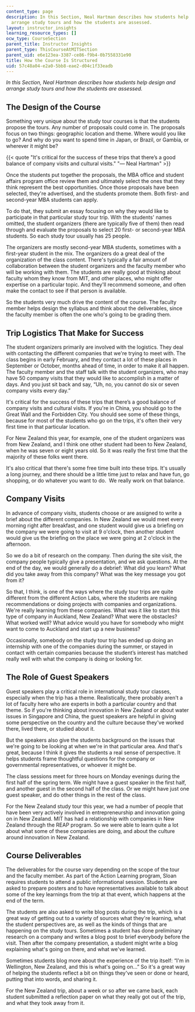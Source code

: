 ```yaml
---
content_type: page
description: In this Section, Neal Hartman describes how students help design and
  arrange study tours and how the students are assessed.
layout: instructor_insights
learning_resource_types: []
ocw_type: CourseSection
parent_title: Instructor Insights
parent_type: ThisCourseAtMITSection
parent_uid: e6e123ea-3387-ce86-f9b4-0b7558331e90
title: How the Course Is Structured
uid: 57c48a04-e2a0-5bb8-eae2-d04c1f33eadb
---
```


_In this Section, Neal Hartman describes how students help design and arrange study tours and how the students are assessed._

The Design of the Course
------------------------

Something very unique about the study tour courses is that the students propose the tours. Any number of proposals could come in. The proposals focus on two things: geographic location and theme. Where would you like to go? And why do you want to spend time in Japan, or Brazil, or Gambia, or wherever it might be?

{{< quote "It's critical for the success of these trips that there’s a good balance of company visits and cultural visits." "— Neal Hartman" >}}

Once the students put together the proposals, the MBA office and student affairs program office review them and ultimately select the ones that they think represent the best opportunities. Once those proposals have been selected, they're advertised, and the students promote them. Both first- and second-year MBA students can apply.

To do that, they submit an essay focusing on why they would like to participate in that particular study tour trip. With the students' names omitted, the student organizers (there are typically five of them) then read through and evaluate the proposals to select 20 first- or second-year MBA students. So each study tour usually has 25 people.

The organizers are mostly second-year MBA students, sometimes with a first-year student in the mix. The organizers do a great deal of the organization of the class content. There's typically a fair amount of collaboration between the student organizers and the faculty member who will be working with them. The students are really good at thinking about faculty whom they know from MIT, and other places, who might offer expertise on a particular topic. And they'll recommend someone, and often make the contact to see if that person is available.

So the students very much drive the content of the course. The faculty member helps design the syllabus and think about the deliverables, since the faculty member is often the one who's going to be grading them.

Trip Logistics That Make for Success
------------------------------------

The student organizers primarily are involved with the logistics. They deal with contacting the different companies that we're trying to meet with. The class begins in early February, and they contact a lot of these places in September or October, months ahead of time, in order to make it all happen. The faculty member and the staff talk with the student organizers, who may have 50 company visits that they would like to accomplish in a matter of days. And you just sit back and say, “Uh, no, you cannot do six or seven company visits every day.”

It's critical for the success of these trips that there’s a good balance of company visits and cultural visits. If you're in China, you should go to the Great Wall and the Forbidden City. You should see some of these things, because for most of the students who go on the trips, it's often their very first time in that particular location.

For New Zealand this year, for example, one of the student organizers was from New Zealand, and I think one other student had been to New Zealand, when he was seven or eight years old. So it was really the first time that the majority of these folks went there.

It's also critical that there's some free time built into these trips. It's usually a long journey, and there should be a little time just to relax and have fun, go shopping, or do whatever you want to do.  We really work on that balance.

Company Visits
--------------

In advance of company visits, students choose or are assigned to write a brief about the different companies. In New Zealand we would meet every morning right after breakfast, and one student would give us a briefing on the company we were going to visit at 9 o'clock, then another student would give us the briefing on the place we were going at 2 o'clock in the afternoon.

So we do a bit of research on the company. Then during the site visit, the company people typically give a presentation, and we ask questions. At the end of the day, we would generally do a debrief: What did you learn? What did you take away from this company? What was the key message you got from it?

So that, I think, is one of the ways where the study tour trips are quite different from the different Action Labs, where the students are making recommendations or doing projects with companies and organizations. We're really learning from these companies. What was it like to start this type of company in Auckland, New Zealand? What were the obstacles? What worked well? What advice would you have for somebody who might want to come to Auckland and start up a new business?

Occasionally, somebody on the study tour trip has ended up doing an internship with one of the companies during the summer, or stayed in contact with certain companies because the student’s interest has matched really well with what the company is doing or looking for.

The Role of Guest Speakers
--------------------------

Guest speakers play a critical role in international study tour classes, especially when the trip has a theme. Realistically, there probably aren't a lot of faculty here who are experts in both a particular country and that theme. So if you're thinking about innovation in New Zealand or about water issues in Singapore and China, the guest speakers are helpful in giving some perspective on the country and the culture because they've worked there, lived there, or studied about it.

But the speakers also give the students background on the issues that we're going to be looking at when we're in that particular area. And that's great, because I think it gives the students a real sense of perspective. It helps students frame thoughtful questions for the company or governmental representatives, or whoever it might be.

The class sessions meet for three hours on Monday evenings during the first half of the spring term. We might have a guest speaker in the first half, and another guest in the second half of the class. Or we might have just one guest speaker, and do other things in the rest of the class.

For the New Zealand study tour this year, we had a number of people that have been very actively involved in entrepreneurship and innovation going on in New Zealand. MIT has had a relationship with companies in New Zealand through the REAP program. So we were able to learn quite a lot about what some of these companies are doing, and about the culture around innovation in New Zealand.

Course Deliverables
-------------------

The deliverables for the course vary depending on the scope of the tour and the faculty member. As part of the Action Learning program, Sloan requires students to attend a public informational session. Students are asked to prepare posters and to have representatives available to talk about some of the key learnings from the trip at that event, which happens at the end of the term.

The students are also asked to write blog posts during the trip, which is a great way of getting out to a variety of sources what they're learning, what the student perspectives are, as well as the kinds of things that are happening on the study tours. Sometimes a student has done preliminary research on a company and writes a blog post to brief everybody before the visit. Then after the company presentation, a student might write a blog explaining what's going on there, and what we've learned.

Sometimes students blog more about the experience of the trip itself: “I'm in Wellington, New Zealand, and this is what's going on…” So it's a great way of helping the students reflect a bit on things they've seen or done or heard, putting that into words, and sharing it.

For the New Zealand trip, about a week or so after we came back, each student submitted a reflection paper on what they really got out of the trip, and what they took away from it.